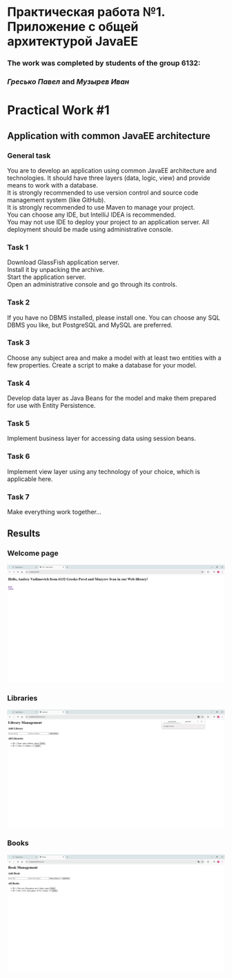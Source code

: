 # Практическая работа №1. Приложение с общей архитектурой JavaEE #

### The work was completed by students of the group 6132:
### ***Гресько Павел*** and ***Музырев Иван***  

# Practical Work #1 #
## Application with common JavaEE architecture
### General task
You are to develop an application using common JavaEE architecture and technologies. It should have three layers (data, logic, view) and provide means to work with a database.   
It is strongly recommended to use version control and source code management system (like GitHub).  
It is strongly recommended to use Maven to manage your project.   
You can choose any IDE, but IntelliJ IDEA is recommended.   
You may not use IDE to deploy your project to an application server. All deployment should be made using administrative console.
### Task 1
Download GlassFish application server.   
Install it by unpacking the archive.  
Start the application server.  
Open an administrative console and go through its controls.  
### Task 2
If you have no DBMS installed, please install one. You can choose any SQL DBMS you like, but PostgreSQL and MySQL are preferred.
### Task 3
Choose any subject area and make a model with at least two entities with a few properties.
Create a script to make a database for your model.
### Task 4
Develop data layer as Java Beans for the model and make them prepared for use with Entity Persistence.
### Task 5
Implement business layer for accessing data using session beans.
### Task 6
Implement view layer using any technology of your choice, which is applicable here.
### Task 7
Make everything work together…


## Results

### Welcome page

![image](screenshots/index.png)

### Libraries

![image](screenshots/library.png)

### Books
![image](screenshots/books.png)